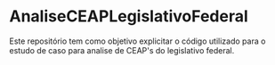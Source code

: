 # AnaliseCEAPLegislativoFederal
Este repositório tem como objetivo explicitar o código utilizado para o estudo de caso para analise de CEAP's do legislativo federal.
